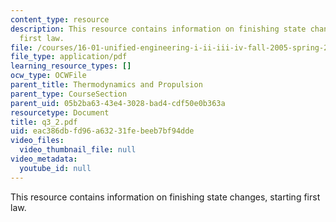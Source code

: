 ```yaml
---
content_type: resource
description: This resource contains information on finishing state changes, starting
  first law.
file: /courses/16-01-unified-engineering-i-ii-iii-iv-fall-2005-spring-2006/eac386dbfd96a63231febeeb7bf94dde_q3_2.pdf
file_type: application/pdf
learning_resource_types: []
ocw_type: OCWFile
parent_title: Thermodynamics and Propulsion
parent_type: CourseSection
parent_uid: 05b2ba63-43e4-3028-bad4-cdf50e0b363a
resourcetype: Document
title: q3_2.pdf
uid: eac386db-fd96-a632-31fe-beeb7bf94dde
video_files:
  video_thumbnail_file: null
video_metadata:
  youtube_id: null
---
```

This resource contains information on finishing state changes, starting first law.